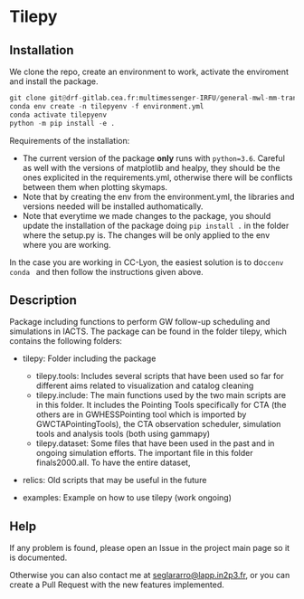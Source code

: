 # Tilepy

## Installation

We clone the repo, create an environment to work, activate the enviroment and install the package.

```python
git clone git@drf-gitlab.cea.fr:multimessenger-IRFU/general-mwl-mm-transients-analyses/tilepy.git
conda env create -n tilepyenv -f environment.yml
conda activate tilepyenv
python -m pip install -e .
```

Requirements of the installation: 

- The current version of the package **only** runs with `python=3.6`. Careful as well with the versions of matplotlib and healpy, they should be the ones explicited in the requirements.yml, otherwise there will be conflicts between them when plotting skymaps.  
- Note that by creating the env from the environment.yml, the libraries and versions needed will be installed authomatically.
- Note that everytime we made changes to the package, you should update the installation of the package doing ```pip install .``` in the folder where the setup.py is. The changes will be only applied to the env where you are working. 

In the case you are working in CC-Lyon, the easiest solution is to do```ccenv conda ``` and then follow the instructions given above. 

## Description

Package including functions to perform GW follow-up scheduling and simulations in IACTS. The package can be found in the folder tilepy, which contains the following folders: 
 
- tilepy: Folder including the package
    - tilepy.tools: Includes several scripts that have been used so far for different aims related to visualization and catalog cleaning 
    - tilepy.include: The main functions used by the two main scripts are in this folder. It includes the Pointing Tools specifically for CTA (the others are in GWHESSPointing tool which is imported by GWCTAPointingTools), the CTA observation scheduler, simulation tools and analysis tools (both using gammapy)
    - tilepy.dataset: Some files that have been used in the past and in ongoing simulation efforts. The important file in this folder finals2000.all. To have the entire dataset, 

- relics: Old scripts that may be useful in the future

- examples: Example on how to use tilepy (work ongoing) 

## Help
If any problem is found, please open an Issue in the project main page so it is documented. 

Otherwise you can also contact me at seglararro@lapp.in2p3.fr, or you can create a Pull Request with the new features implemented.
